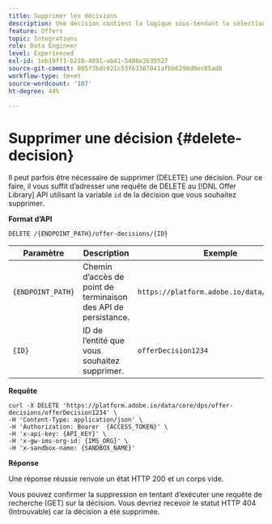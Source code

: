 ```yaml
---
title: Supprimer les décisions
description: Une décision contient la logique sous-tendant la sélection d’une offre.
feature: Offers
topic: Integrations
role: Data Engineer
level: Experienced
exl-id: 1eb19ff1-b210-4891-ab41-5488e2635527
source-git-commit: 805f7bdc921c53f63367041afbb6198d0ec05ad8
workflow-type: tm+mt
source-wordcount: '107'
ht-degree: 44%

---
```


# Supprimer une décision {#delete-decision}

Il peut parfois être nécessaire de supprimer (DELETE) une décision. Pour ce faire, il vous suffit d’adresser une requête de DELETE au [!DNL Offer Library] API utilisant la variable `id` de la décision que vous souhaitez supprimer.

**Format d’API**

```http
DELETE /{ENDPOINT_PATH}/offer-decisions/{ID}
```

| Paramètre | Description | Exemple |
| --------- | ----------- | ------- |
| `{ENDPOINT_PATH}` | Chemin d’accès de point de terminaison des API de persistance. | `https://platform.adobe.io/data/core/dps/` |
| `{ID}` | ID de l’entité que vous souhaitez supprimer. | `offerDecision1234` |

**Requête**

```shell
curl -X DELETE 'https://platform.adobe.io/data/core/dps/offer-decisions/offerDecision1234' \
-H 'Content-Type: application/json' \
-H 'Authorization: Bearer  {ACCESS_TOKEN}' \
-H 'x-api-key: {API_KEY}' \
-H 'x-gw-ims-org-id: {IMS_ORG}' \
-H 'x-sandbox-name: {SANDBOX_NAME}'
```

**Réponse**

Une réponse réussie renvoie un état HTTP 200 et un corps vide.

Vous pouvez confirmer la suppression en tentant d’exécuter une requête de recherche (GET) sur la décision. Vous devriez recevoir le statut HTTP 404 (Introuvable) car la décision a été supprimée.
